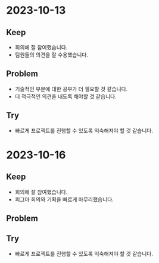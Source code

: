 # 2023-10-13
## Keep

- 회의에 잘 참여했습니다.
- 팀원들의 의견을 잘 수용했습니다.

## Problem

- 기술적인 부분에 대한 공부가 더 필요할 것 같습니다.
- 더 적극적인 의견을 내도록 해야할 것 같습니다.

## Try

- 빠르게 프로젝트를 진행할 수 있도록 익숙해져야 할 것 같습니다.



# 2023-10-16
## Keep

- 회의에 잘 참여했습니다.
- 피그마 회의와 기획을 빠르게 마무리했습니다.

## Problem


## Try

- 빠르게 프로젝트를 진행할 수 있도록 익숙해져야 할 것 같습니다.